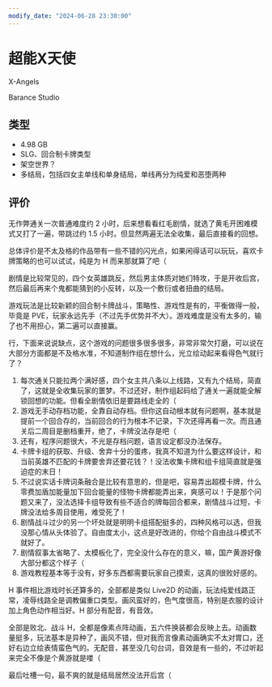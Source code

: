 ```yaml
---
modify_date: "2024-06-28 23:30:00"
---
```


# 超能X天使

X-Angels

Barance Studio

## 类型

- 4.98 GB
- SLG、回合制卡牌类型
- 架空世界？
- 多结局，包括四女主单线和单身结局，单线再分为纯爱和恶堕两种

## 评价

无作弊通关一次普通难度约 2 小时，后来想看看红毛剧情，就选了黄毛开困难模式又打了一遍，带跳过约 1.5 小时。但显然两遍无法全收集，最后直接看的回想。

总体评价是不太及格的作品带有一些不错的闪光点，如果闲得话可以玩玩，喜欢卡牌策略的也可以试试，纯是为 H 而来那就算了吧（

剧情是比较常见的，四个女英雄跳反，然后男主体质对她们特攻，于是开收后宫，然后最后再来个鬼都能猜到的小反转，以及一个敷衍或者扭曲的结局。

游戏玩法是比较新颖的回合制卡牌战斗，策略性、游戏性是有的，平衡做得一般，毕竟是 PVE，玩家永远先手（不过先手优势并不大）。游戏难度是没有太多的，输了也不用担心，第二遍可以直接赢。

行，下面来说说缺点，这个游戏的问题很多很多很多，非常非常欠打磨，可以说在大部分方面都是不及格水准，不知道制作组在想什么，光立绘动起来看得色气就行了？

1. 每次通关只能拉两个满好感，四个女主共八条以上线路，又有九个结局，简直了，这就是全收集玩家的噩梦。不过还好，制作组起码给了通关一遍就能全解锁回想的功能。但看全剧情依旧是要路线走全的（
2. 游戏无手动存档功能，全靠自动存档。但你这自动根本就有问题啊，基本就是提前一个回合存的，当前回合的行为根本不记录，下次还得再看一次。而且通关后二周目是删档重开，绝了，卡牌没法存是吧（
3. 还有，程序问题很大，不光是存档问题，语言设定都没办法保存。
4. 卡牌卡组的获取、升级、舍弃十分的蛋疼，我真不知道为什么要这样设计，和当前英雄不匹配的卡牌要舍弃还要花钱？！没法收集卡牌和组卡组简直就是强迫症的末日！
5. 不过说实话卡牌词条融合是比较有意思的，但是吧，容易弄出超模卡牌，什么零费加盾加能量加下回合能量的怪物卡牌都能弄出来，爽感可以！于是那个问题又来了，没法选择卡组导致有些不适合的牌每回合都来，剧情战斗过短，卡牌没法给多周目使用，难受死了！
6. 剧情战斗过少的另一个坏处就是明明卡组搭配挺多的，四种风格可以选，但我没那心情从头体验了。自由度太小，这点是好改进的，你给个自由战斗模式不就好了。
7. 剧情叙事太省略了、太模板化了，完全没什么存在的意义，嘛，国产黄游好像大部分都这个样子（
8. 游戏教程基本等于没有，好多东西都需要玩家自己摸索，这真的很败好感的。

H 事件相比游戏时长还算多的，全部都是类似 Live2D 的动画，玩法纯爱线路正常，凌辱线路全是调教偏重口类型。画风蛮好的，色气度很高，特别是衣服的设计加上角色动作相当好。H 部分有配音，有音效。

全部是败北、战斗 H，全都是像素点阵动画，五六件换装都会反映上去。动画数量挺多，玩法基本是异种了，画风不错，但对我而言像素动画确实不太对胃口，还好右边立绘表情蛮色气的。无配音，甚至没几句台词，音效是有一些的，不过听起来完全不像是个黄游就是喽（

最后吐槽一句，最不爽的就是结局居然没法开后宫（
